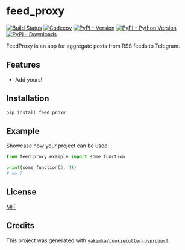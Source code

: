 # feed_proxy

[![Build Status](https://github.com/yakimka/feed_proxy/actions/workflows/workflow-ci.yml/badge.svg?branch=master&event=push)](https://github.com/yakimka/feed_proxy/actions/workflows/workflow-ci.yml)
[![Codecov](https://codecov.io/gh/yakimka/feed_proxy/branch/master/graph/badge.svg)](https://codecov.io/gh/yakimka/feed_proxy)
[![PyPI - Version](https://img.shields.io/pypi/v/feed_proxy.svg)](https://pypi.org/project/feed_proxy/)
[![PyPI - Python Version](https://img.shields.io/pypi/pyversions/feed_proxy)](https://pypi.org/project/picodi/)
[![PyPI - Downloads](https://img.shields.io/pypi/dm/feed_proxy)](https://pypi.org/project/picodi/)

FeedProxy is an app for aggregate posts from RSS feeds to Telegram.


## Features

- Add yours!


## Installation

```bash
pip install feed_proxy
```


## Example

Showcase how your project can be used:

```python
from feed_proxy.example import some_function

print(some_function(3, 4))
# => 7
```

## License

[MIT](https://github.com/yakimka/feed_proxy/blob/master/LICENSE)


## Credits

This project was generated with [`yakimka/cookiecutter-pyproject`](https://github.com/yakimka/cookiecutter-pyproject).
